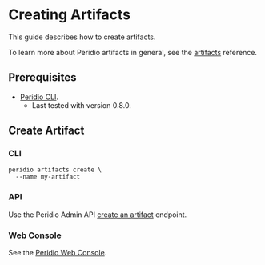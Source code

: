 # Creating Artifacts

This guide describes how to create artifacts.

To learn more about Peridio artifacts in general, see the [artifacts](/reference/artifacts)
reference.

## Prerequisites

- [Peridio CLI](https://github.com/peridio/morel/releases).
  - Last tested with version 0.8.0.

## Create Artifact

### CLI

```console
peridio artifacts create \
  --name my-artifact
```

### API

Use the Peridio Admin API
[create an artifact](/admin-api#tag/artifacts/operations/create-an-artifact) endpoint.

### Web Console

See the [Peridio Web Console](https://console.cremini.peridio.com).
